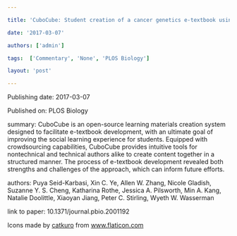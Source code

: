 ---
title: 'CuboCube: Student creation of a cancer genetics e-textbook using open-access software for social learning'
date: '2017-03-07'
authors: ['admin']
tags:  ['Commentary', 'None', 'PLOS Biology']
layout: 'post'
---
Publishing date: 2017-03-07

Published on: PLOS Biology

summary: CuboCube is an open-source learning materials creation system designed to facilitate e-textbook development, with an ultimate goal of improving the social learning experience for students. Equipped with crowdsourcing capabilities, CuboCube provides intuitive tools for nontechnical and technical authors alike to create content together in a structured manner. The process of e-textbook development revealed both strengths and challenges of the approach, which can inform future efforts.

authors: Puya Seid-Karbasi, Xin C. Ye, Allen W. Zhang, Nicole Gladish, Suzanne Y. S. Cheng, Katharina Rothe, Jessica A. Pilsworth, Min A. Kang, Natalie Doolittle, Xiaoyan Jiang, Peter C. Stirling, Wyeth W. Wasserman

link to paper: 10.1371/journal.pbio.2001192

Icons made by <a href="https://www.flaticon.com/free-icon/bookshelves_3576884" title="catkuro">catkuro</a> from <a href="https://www.flaticon.com/" title="Flaticon"> www.flaticon.com</a>